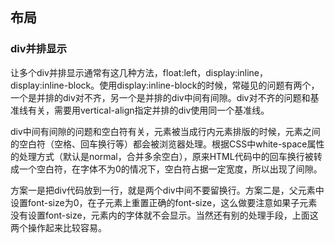 ## 布局

### div并排显示

让多个div并排显示通常有这几种方法，float:left，display:inline，display:inline-block。使用display:inline-block的时候，常碰见的问题有两个，一个是并排的div对不齐，另一个是并排的div中间有间隙。div对不齐的问题和基准线有关，需要用vertical-align指定并排的div使用同一个基准线。

div中间有间隙的问题和空白符有关，元素被当成行内元素排版的时候，元素之间的空白符（空格、回车换行等）都会被浏览器处理。根据CSS中white-space属性的处理方式（默认是normal，合并多余空白），原来HTML代码中的回车换行被转成一个空白符，在字体不为0的情况下，空白符占据一定宽度，所以出现了间隙。

方案一是把div代码放到一行，就是两个div中间不要留换行。方案二是，父元素中设置font-size为0，在子元素上重置正确的font-size，这么做要注意如果子元素没有设置font-size，元素内的字体就不会显示。当然还有别的处理手段，上面这两个操作起来比较容易。